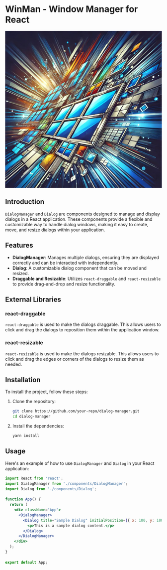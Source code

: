 # WinMan - Window Manager for React

![WinMan](./WinMan.jpg)

## Introduction

`DialogManager` and `Dialog` are components designed to manage and display dialogs in a React application. These components provide a flexible and customizable way to handle dialog windows, making it easy to create, move, and resize dialogs within your application.

## Features

- **DialogManager**: Manages multiple dialogs, ensuring they are displayed correctly and can be interacted with independently.
- **Dialog**: A customizable dialog component that can be moved and resized.
- **Draggable and Resizable**: Utilizes `react-draggable` and `react-resizable` to provide drag-and-drop and resize functionality.

## External Libraries

### react-draggable

`react-draggable` is used to make the dialogs draggable. This allows users to click and drag the dialogs to reposition them within the application window.

### react-resizable

`react-resizable` is used to make the dialogs resizable. This allows users to click and drag the edges or corners of the dialogs to resize them as needed.

## Installation

To install the project, follow these steps:

1. Clone the repository:
    ```sh
    git clone https://github.com/your-repo/dialog-manager.git
    cd dialog-manager
    ```

2. Install the dependencies:
    ```sh
    yarn install
    ```

## Usage

Here's an example of how to use `DialogManager` and `Dialog` in your React application:

```jsx
import React from 'react';
import DialogManager from './components/DialogManager';
import Dialog from './components/Dialog';

function App() {
  return (
    <div className="App">
      <DialogManager>
        <Dialog title="Sample Dialog" initialPosition={{ x: 100, y: 100 }} initialSize={{ width: 300, height: 200 }}>
          <p>This is a sample dialog content.</p>
        </Dialog>
      </DialogManager>
    </div>
  );
}

export default App;
```
